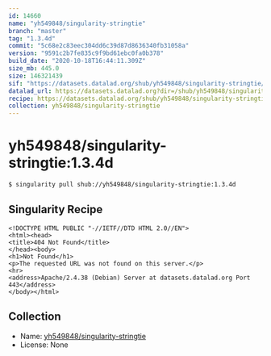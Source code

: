 ```yaml
---
id: 14660
name: "yh549848/singularity-stringtie"
branch: "master"
tag: "1.3.4d"
commit: "5c68e2c83eec304dd6c39d87d8636340fb31058a"
version: "9591c2b7fe835c9f9bd61ebc0fa0b378"
build_date: "2020-10-18T16:44:11.309Z"
size_mb: 445.0
size: 146321439
sif: "https://datasets.datalad.org/shub/yh549848/singularity-stringtie/1.3.4d/2020-10-18-5c68e2c8-9591c2b7/9591c2b7fe835c9f9bd61ebc0fa0b378.sif"
datalad_url: https://datasets.datalad.org?dir=/shub/yh549848/singularity-stringtie/1.3.4d/2020-10-18-5c68e2c8-9591c2b7/
recipe: https://datasets.datalad.org/shub/yh549848/singularity-stringtie/1.3.4d/2020-10-18-5c68e2c8-9591c2b7/Singularity
collection: yh549848/singularity-stringtie
---
```


# yh549848/singularity-stringtie:1.3.4d

```bash
$ singularity pull shub://yh549848/singularity-stringtie:1.3.4d
```

## Singularity Recipe

```singularity
<!DOCTYPE HTML PUBLIC "-//IETF//DTD HTML 2.0//EN">
<html><head>
<title>404 Not Found</title>
</head><body>
<h1>Not Found</h1>
<p>The requested URL was not found on this server.</p>
<hr>
<address>Apache/2.4.38 (Debian) Server at datasets.datalad.org Port 443</address>
</body></html>
```

## Collection

 - Name: [yh549848/singularity-stringtie](https://github.com/yh549848/singularity-stringtie)
 - License: None

